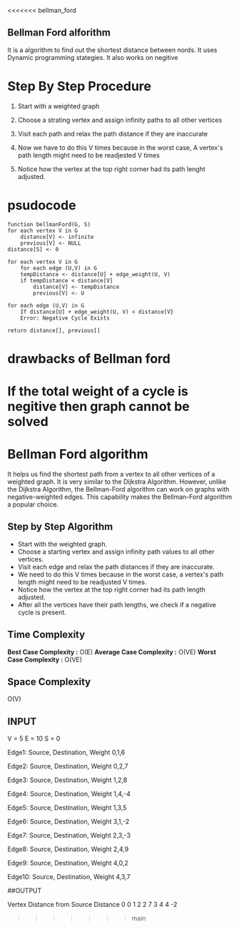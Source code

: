 <<<<<<< bellman_ford
## Bellman Ford alforithm
It is a algorithm to find out the shortest distance between nords.
It uses Dynamic programming stategies. It also works on negitive 

# Step By Step Procedure

1) Start with a weighted graph

2) Choose a strating vertex and assign infinity paths to all other vertices

3) Visit each path and relax the path distance  if they are inaccurate 

4) Now we have to do this V times because in the worst case, A vertex's path length might need to be readjested V times

5) Notice how the vertex at the top right corner had its path lenght adjusted.



# psudocode
    function bellmanFord(G, S)
    for each vertex V in G
        distance[V] <- infinite
        previous[V] <- NULL
    distance[S] <- 0

    for each vertex V in G				
        for each edge (U,V) in G
        tempDistance <- distance[U] + edge_weight(U, V)
        if tempDistance < distance[V]
            distance[V] <- tempDistance
            previous[V] <- U

    for each edge (U,V) in G
        If distance[U] + edge_weight(U, V) < distance[V}
        Error: Negative Cycle Exists

    return distance[], previous[]




# drawbacks of Bellman ford
If the total weight of a cycle is negitive then graph cannot be solved
=======
# Bellman Ford algorithm 
It helps us find the shortest path from a vertex to all other vertices of a weighted graph.
It is very similar to the Dijkstra Algorithm. However, unlike the Dijkstra Algorithm, the Bellman-Ford algorithm can work on graphs with negative-weighted edges. This capability makes the Bellman-Ford algorithm a popular choice.

## Step by Step Algorithm

- Start with the weighted graph.
- Choose a starting vertex and assign infinity path values to all other vertices.
- Visit each edge and relax the path distances if they are inaccurate.
- We need to do this V times because in the worst case, a vertex's path length might need to be readjusted V times.
- Notice how the vertex at the top right corner had its path length adjusted.
- After all the vertices have their path lengths, we check if a negative cycle is present.

## Time Complexity

**Best Case Complexity :**  O(E)
**Average Case Complexity :**  O(VE)
**Worst Case Complexity :**  O(VE)

## Space Complexity  
O(V)

## INPUT
V = 5
E = 10
S = 0

Edge1: Source, Destination, Weight
0,1,6

Edge2: Source, Destination, Weight
0,2,7

Edge3: Source, Destination, Weight
1,2,8

Edge4: Source, Destination, Weight
1,4,-4

Edge5: Source, Destination, Weight
1,3,5

Edge6: Source, Destination, Weight
3,1,-2

Edge7: Source, Destination, Weight
2,3,-3

Edge8: Source, Destination, Weight
2,4,9

Edge9: Source, Destination, Weight
4,0,2

Edge10: Source, Destination, Weight
4,3,7

##OUTPUT

Vertex Distance from Source Distance
0  0 
1  2 
2  7
3  4 
4  -2
>>>>>>> main
